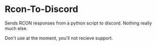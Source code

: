 # Rcon-To-Discord
Sends RCON responses from a python script to discord. Nothing really much else.

Don't use at the moment, you'll not recieve support.

